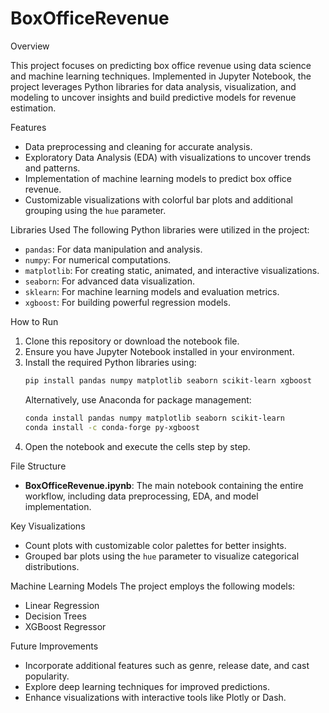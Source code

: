 # BoxOfficeRevenue


 Overview
 
This project focuses on predicting box office revenue using data science and machine learning techniques. Implemented in Jupyter Notebook, the project leverages Python libraries for data analysis, visualization, and modeling to uncover insights and build predictive models for revenue estimation.

Features
- Data preprocessing and cleaning for accurate analysis.
- Exploratory Data Analysis (EDA) with visualizations to uncover trends and patterns.
- Implementation of machine learning models to predict box office revenue.
- Customizable visualizations with colorful bar plots and additional grouping using the `hue` parameter.

Libraries Used
The following Python libraries were utilized in the project:
- `pandas`: For data manipulation and analysis.
- `numpy`: For numerical computations.
- `matplotlib`: For creating static, animated, and interactive visualizations.
- `seaborn`: For advanced data visualization.
- `sklearn`: For machine learning models and evaluation metrics.
- `xgboost`: For building powerful regression models.

How to Run
1. Clone this repository or download the notebook file.
2. Ensure you have Jupyter Notebook installed in your environment.
3. Install the required Python libraries using:
   ```bash
   pip install pandas numpy matplotlib seaborn scikit-learn xgboost
   ```
   Alternatively, use Anaconda for package management:
   ```bash
   conda install pandas numpy matplotlib seaborn scikit-learn
   conda install -c conda-forge py-xgboost
   ```
4. Open the notebook and execute the cells step by step.

File Structure
- **BoxOfficeRevenue.ipynb**: The main notebook containing the entire workflow, including data preprocessing, EDA, and model implementation.

Key Visualizations
- Count plots with customizable color palettes for better insights.
- Grouped bar plots using the `hue` parameter to visualize categorical distributions.

Machine Learning Models
The project employs the following models:
- Linear Regression
- Decision Trees
- XGBoost Regressor

Future Improvements
- Incorporate additional features such as genre, release date, and cast popularity.
- Explore deep learning techniques for improved predictions.
- Enhance visualizations with interactive tools like Plotly or Dash.



